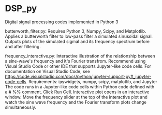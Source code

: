 # DSP_py
Digital signal processing codes implemented in Python 3

butterworth_filter.py:
Requires Python 3, Numpy, Scipy, and Matplotlib.
Applies a butterworth filter to low-pass filter a simulated sinusoidal
signal. Outputs plots of the simulated sigmal and its frequency 
spectrum before and after filtering.

frequency_interactive.py:
Interactive illustration of the relationship between a sine-wave's frequency and it's Fourier transfrom.
Recommend using Visual Studio Code or other IDE that supports Jupyter-like code cells. For documentation on Visual Studio Code, see https://code.visualstudio.com/docs/python/jupyter-support-py#_jupyter-code-cells.
Requirements: ipywidgets, numpy, scipy, matplotlib, and Jupyter
The code runs in a Jupyter-like code cells within Python code defined with a # %% comment.
Click Run Cell. Interactive plot opens in an interactive window.
Move the frequency slider at the top of the interactive plot and watch the sine wave frequency and the Fourier transform plots change simultaneously.
